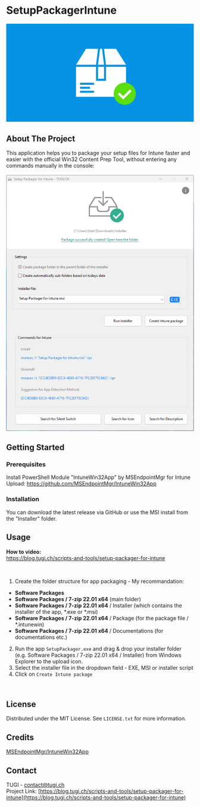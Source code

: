 # SetupPackagerIntune
![Featured Image](Featured_Image.png)


<!-- ABOUT THE PROJECT -->
## About The Project
This application helps you to package your setup files for Intune faster and easier with the official Win32 Content Prep Tool, without entering any commands manually in the console:<br/><br/>
![App Screenshot](Screenshot.png)



<!-- GETTING STARTED -->
## Getting Started

### Prerequisites
Install PowerShell Module "IntuneWin32App" by MSEndpointMgr for Intune Upload:
https://github.com/MSEndpointMgr/IntuneWin32App

### Installation
You can download the latest release via GitHub or use the MSI install from the "Installer" folder.



<!-- USAGE EXAMPLES -->
## Usage

**How to video:**<br/>
https://blog.tugi.ch/scripts-and-tools/setup-packager-for-intune

<br/>

1. Create the folder structure for app packaging - My recommandation:
- **Software Packages**
- **Software Packages / 7-zip 22.01 x64** (main folder)
- **Software Packages / 7-zip 22.01 x64** / Installer (which contains the installer of the app, *.exe or *.msi)
- **Software Packages / 7-zip 22.01 x64** / Package (for the package file / *.intunewin)
- **Software Packages / 7-zip 22.01 x64** / Documentations (for documentations etc.)
2. Run the app `SetupPackager.exe` and drag & drop your installer folder (e.g. Software Packages / 7-zip 22.01 x64 / Installer) from Windows Explorer to the upload icon.
3. Select the installer file in the dropdown field - EXE, MSI or installer script
4. Click on `Create Intune package`
<br/>



<!-- LICENSE -->
## License
Distributed under the MIT License. See `LICENSE.txt` for more information.



<!-- CREDITS -->
## Credits
[MSEndpointMgr/IntuneWin32App](https://github.com/MSEndpointMgr/IntuneWin32App)



<!-- CONTACT -->
## Contact
TUGI - [contact@tugi.ch](mailto:contact@tugi.ch)<br/>
Project Link: [https://blog.tugi.ch/scripts-and-tools/setup-packager-for-intune](https://blog.tugi.ch/scripts-and-tools/setup-packager-for-intune)
